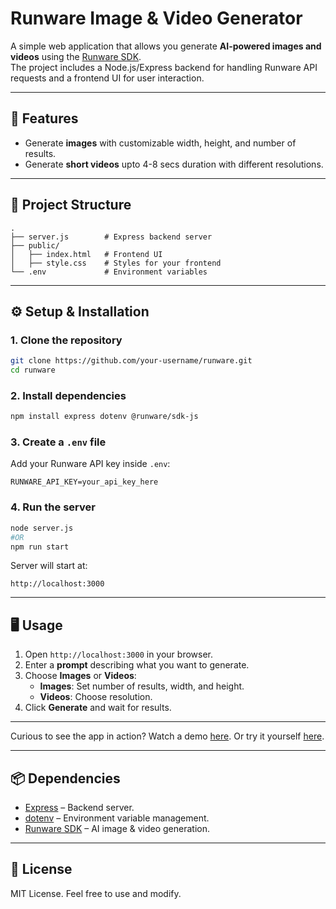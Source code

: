 # Runware Image & Video Generator

A simple web application that allows you generate **AI-powered images and videos** using the [Runware SDK](https://www.npmjs.com/package/@runware/sdk-js).  
The project includes a Node.js/Express backend for handling Runware API requests and a frontend UI for user interaction.

---

## 🚀 Features
- Generate **images** with customizable width, height, and number of results.  
- Generate **short videos** upto 4-8 secs duration with different resolutions.  
---

## 📂 Project Structure
```
.
├── server.js        # Express backend server
├── public/
│   ├── index.html   # Frontend UI
│   ├── style.css    # Styles for your frontend
└── .env             # Environment variables
```

---

## ⚙️ Setup & Installation

### 1. Clone the repository
```bash
git clone https://github.com/your-username/runware.git
cd runware
```

### 2. Install dependencies
```bash
npm install express dotenv @runware/sdk-js
```

### 3. Create a `.env` file
Add your Runware API key inside `.env`:
```env
RUNWARE_API_KEY=your_api_key_here
```

### 4. Run the server
```bash
node server.js
#OR
npm run start
```
Server will start at:
```
http://localhost:3000
```

---

## 🖥️ Usage
1. Open `http://localhost:3000` in your browser.  
2. Enter a **prompt** describing what you want to generate.  
3. Choose **Images** or **Videos**:  
   - **Images**: Set number of results, width, and height.  
   - **Videos**: Choose resolution.  
4. Click **Generate** and wait for results.  

---

Curious to see the app in action? Watch a demo [here](http://localhost:3000).
Or try it yourself [here](http://localhost:3000).

---

## 📦 Dependencies
- [Express](https://expressjs.com/) – Backend server.  
- [dotenv](https://www.npmjs.com/package/dotenv) – Environment variable management.  
- [Runware SDK](https://www.npmjs.com/package/@runware/sdk-js) – AI image & video generation.  

---

## 📝 License
MIT License. Feel free to use and modify.  
